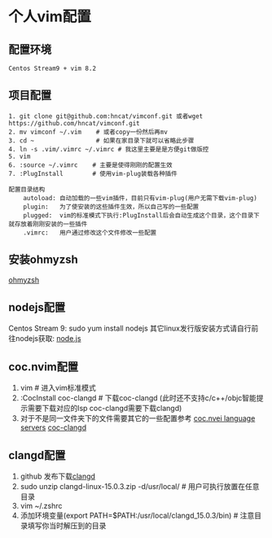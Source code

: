 # 个人vim配置
## 配置环境
```
Centos Stream9 + vim 8.2
```
## 项目配置
```
1. git clone git@github.com:hncat/vimconf.git 或者wget https://github.com/hncat/vimconf.git
2. mv vimconf ~/.vim    # 或者copy一份然后再mv
3. cd ~                 # 如果在家目录下就可以省略此步骤
4. ln -s .vim/.vimrc ~/.vimrc # 我这里主要是是方便git做版控
5. vim
6. :source ~/.vimrc    # 主要是使得刚刚的配置生效
7. :PlugInstall        # 使用vim-plug装载各种插件 

配置目录结构
    autoload: 自动加载的一些vim插件，目前只有vim-plug(用户无需下载vim-plug)
    plugin:   为了使安装的这些插件生效，所以自己写的一些配置
    plugged:  vim的标准模式下执行:PlugInstall后会自动生成这个目录，这个目录下就存放着刚刚安装的一些插件
    .vimrc:   用户通过修改这个文件修改一些配置
```
## 安装ohmyzsh
[ohmyzsh](https://github.com/ohmyzsh/ohmyzsh)
## nodejs配置
Centos Stream 9: sudo yum install nodejs
其它linux发行版安装方式请自行前往nodejs获取: [node.js](https://nodejs.org/en/)
## coc.nvim配置
1. vim      # 进入vim标准模式
2. :CocInstall coc-clangd # 下载coc-clangd (此时还不支持c/c++/objc智能提示需要下载对应的lsp coc-clangd需要下载clangd)
3. 对于不是同一文件夹下的文件需要其它的一些配置参考
[coc.nvei language servers](https://github.com/neoclide/coc.nvim/wiki/Language-servers#ccobjective-c)
[coc-clangd](https://github.com/clangd/coc-clangd)
## clangd配置
1. github 发布下载[clangd](https://github.com/clangd/clangd/releases)
2. sudo unzip clangd-linux-15.0.3.zip -d/usr/local/ # 用户可执行放置在任意目录
3. vim ~/.zshrc
4. 添加环境变量(export PATH=$PATH:/usr/local/clangd_15.0.3/bin) # 注意目录填写你当时解压到的目录
